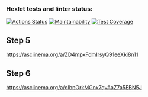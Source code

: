 ### Hexlet tests and linter status:
[![Actions Status](https://github.com/LinarAlex/java-project-61/workflows/hexlet-check/badge.svg)](https://github.com/LinarAlex/java-project-61/actions)
[![Maintainability](https://api.codeclimate.com/v1/badges/badc0b552b72c1d043ee/maintainability)](https://codeclimate.com/github/LinarAlex/java-project-61/maintainability)
[![Test Coverage](https://api.codeclimate.com/v1/badges/badc0b552b72c1d043ee/test_coverage)](https://codeclimate.com/github/LinarAlex/java-project-61/test_coverage)
## Step 5
https://asciinema.org/a/ZD4mpxFdmIrsyQ91eeXki8n11
## Step 6
https://asciinema.org/a/olbpOrkMGnx7qvAaZ7a5EBN5J

